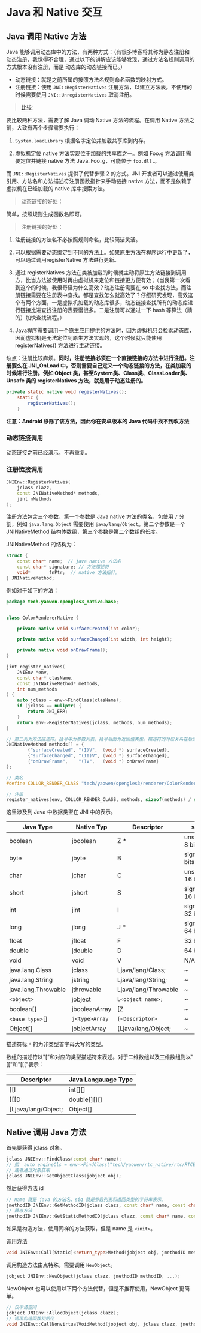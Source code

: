 # Java 和 Native 交互


## Java 调用 Native 方法

Java 能够调用动态库中的方法，有两种方式：（有很多博客将其称为静态注册和动态注册，我觉得不合理，通过以下的讲解应该能够发现，通过方法名规则调用的方式根本没有注册，而是 动态库的动态链接而已。）
- 动态链接：就是之前所属的按照方法名规则命名函数的映射方式。
- 注册链接：使用 `JNI::RegisterNatives` 注册方法，以建立方法表。不使用的时候需要使用 `JNI::UnregisterNatives` 取消注册。

> [比较](https://blog.csdn.net/Saintyyu/article/details/90452826):

要比较两种方法，需要了解 Java 调动 Native 方法的流程。在调用 Native 方法之前，大致有两个步骤需要执行：

1. `System.loadLibrary` 根据名字定位并加载共享库到内存。

2. 虚拟机定位 native 方法实现位于加载的共享库之一。例如 Foo.g 方法调用需要定位并链接 native 方法 Java_Foo_g，可能位于 `foo.dll.`。

而 `JNI::RegisterNatives` 提供了代替步骤 2 的方式。JNI 开发者可以通过使用类引用、方法名和方法描述符注册函数指针来手动链接 native 方法，而不是依赖于虚拟机在已经加载的 native 库中搜索方法。


> 动态链接的好处：

简单，按照规则生成函数名即可。

> 注册链接的好处：

1. 注册链接的方法名不必按照规则命名，比较简洁灵活。

2. 可以根据需要动态绑定到不同的方法上。如果原生方法在程序运行中更新了，可以通过调用registerNative 方法进行更新。

3. 通过 registerNatives 方法在类被加载的时候就主动将原生方法链接到调用方，比当方法被使用时再由虚拟机来定位和链接更方便有效；（当我第一次看到这个的时候，我很奇怪为什么高效？动态注册需要在 so 中查找方法，而注册链接需要在注册表中查找。都是查找怎么就高效了？仔细研究发现，高效这个有两个方面，一是虚拟机加载的动态库很多，动态链接查找所有的动态库进行链接比进查找注册的表要慢很多。二是注册可以通过一下 hash 等算法（猜的）加快查找流程。）

4. Java程序需要调用一个原生应用提供的方法时，因为虚拟机只会检索动态库，因而虚拟机是无法定位到原生方法实现的，这个时候就只能使用 registerNatives() 方法进行主动链接。


缺点：注册比较麻烦。**同时，注册链接必须在一个直接链接的方法中进行注册。注册要么在 JNI_OnLoad 中，否则需要自己定义一个动态链接的方法，在类加载的时候进行注册。例如 Object 类，甚至System类、Class类、ClassLoader类、Unsafe 类的 registerNatives 方法，就是用于动态注册的。**

```Java
private static native void registerNatives();
    static {
        registerNatives();
    }
```

**注意：Android 移除了该方法，因此你在安卓版本的 Java 代码中找不到改方法**

### 动态链接调用

动态链接之前已经演示，不再重复。

### 注册链接调用

```C++
JNIEnv::RegisterNatives(
    jclass clazz,
    const JNINativeMethod* methods,
    jint nMethods
);
```
注册方法包含三个参数，第一个参数是 Java native 方法的类名，包使用 `/` 分割，例如 `java.lang.Object` 需要使用 `java/lang/Object`。第二个参数是一个 JNINativeMethod 结构体数组，第三个参数是第二个数组的长度。

JNINativeMethod 的结构为：

```C++
struct {
    const char* name;  // java native 方法名
    const char* signature; // 方法描述符
    void*       fnPtr;  // native 方法指针。
} JNINativeMethod;
```

例如对于如下的方法：

```Java
package tech.yaowen.opengles3_native.base;


class ColorRendererNative {

    private native void surfaceCreated(int color);

    private native void surfaceChanged(int width, int height);

    private native void onDrawFrame();
}
```

```C++
jint register_natives(
    JNIEnv *env,
    const char* clasName,
    const JNINativeMethod* methods,
    int num_methods
) {
    auto jclass = env->FindClass(clasName);
    if (jclass == nullptr) {
        return JNI_ERR;
    }
    return env->RegisterNatives(jclass, methods, num_methods);
}

// 第二列为方法描述符。括号中为参数列表，括号后面为返回值类型。描述符的对应关系在后面的表中。
JNINativeMethod methods[] = {
        {"surfaceCreated", "(I)V",  (void *) surfaceCreated},
        {"surfaceChanged", "(II)V", (void *) surfaceChanged},
        {"onDrawFrame",    "()V",   (void *) onDrawFrame}
};

// 类名
#define COLLOR_RENDER_CLASS "tech/yaowen/opengles3/renderer/ColorRendererNative"

// 注册
register_natives(env, COLLOR_RENDER_CLASS, methods, sizeof(methods) / sizeof(methods[0]);
```

这里涉及到 Java 中数据类型在 JNI 中的表示。

| Java Type          |  Native Typ    |  Descriptor    |     size        |
| ------------------ | -------------- | -------------- | --------------- |
| boolean            |	jboolean      |  Z  *	       | unsigned 8 bits |
| byte               |	jbyte         |  B             | signed 8 bits   |
| char               |	jchar         |  C             | unsigned 16 bits|
| short              |	jshort        |  S	           | signed 16 bits  |
| int                |	jint          |  I	           | signed 32 bits  |
| long               |	jlong         |  J	 *         | signed 64 bits  |
| float              |	jfloat        |  F	           | 32 bits         |
| double             |	jdouble       |  D	           | 64 bits         |
| void               |	void          |  V	           | N/A             |
| java.lang.Class    |	jclass        | Ljava/lang/Class;   | ~          |
| java.lang.String   |	jstring       | Ljava/lang/String;  | ~          |
| java.lang.Throwable|	jthrowable    | Ljava/lang/Throwable| ~          |
| `<object>`         |	jobject       | `L<object name>;`   | ~          |
| boolean[]          |	jbooleanArray |  [Z	                | ~          |
| `<base type>`[]    | `j<type>Array` | `[<Descriptor>`     | ~          |
| Object[]           |	jobjectArray  | [Ljava/lang/Object; | ~          |

描述符标 `*` 的为非类型首字母大写的类型。

数组的描述符以"["和对应的类型描述符来表述。对于二维数组以及三维数组则以"[["和"[[["表示：

| Descriptor            | Java Langauage Type |
| --------------------- | ------------------- |
| [[I	                | int[][]             |
| [[[D   	            | double[][][]        |
| [Ljava/lang/Object;   | Object[]            |


## Native 调用 Java 方法

首先要获得 jclass 对象。

```C++
jclass JNIEnv::FindClass(const char* name);
// 如  auto engineCls = env->FindClass("tech/yaowen/rtc_native/rtc/RTCEngine");
// 或者通过对象获取
jclass JNIEnv::GetObjectClass(jobject obj);
```


然后获得方法 id

```C++
// name 就是 java 的方法名，sig 就是参数列表和返回类型的字符串表示。
jmethodID JNIEnv::GetMethodID(jclass clazz, const char* name, const char* sig)
// 静态方法
jmethodID JNIEnv::GetStaticMethodID(jclass clazz, const char* name, const char* sig)
```

如果是构造方法，使用同样的方法获取，但是 name 是 `<init>`。

调用方法

```C++
void JNIEnv::Call[Static]<return_type>Method(jobject obj, jmethodID methodID, ...);
```

调用构造方法由点特殊，需要调用 `NewObject`。

```C++
jobject JNIEnv::NewObject(jclass clazz, jmethodID methodID, ...);
```
NewObject 也可以使用以下两个方法代替，但是不推荐使用，NewObject 更简单。

```C++
// 仅申请空间
jobject JNIEnv::AllocObject(jclass clazz);
// 调用构造函数初始化
void JNIEnv::CallNonvirtualVoidMethod(jobject obj, jclass clazz, jmethodID methodID, ...);

```